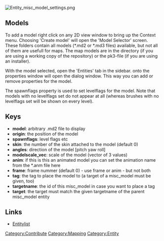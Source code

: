 ![](Entity_misc_model_settings.png "Entity_misc_model_settings.png")

## Models

To add a model right click on any 2D view window to bring up the Context
menu. Choosing 'Create model' will open the 'Model Selector' screen.
These folders contain all models (\*.md2 or \*.md3 files) available, but
not all of them are usefull for maps. The map models are in the
directory (if you are using a working copy of the repository) or the
pk3-file (if you are using an installer).

With the model selected, open the 'Entities' tab in the sidebar. onto
the properties window will open the dialog window. This way you can add
or remove properties for the model.

The spawnflags property is used to set levelflags for the model. Note
that models with no levelflags set do not appear at all (whereas brushes
with no levelflags set will be shown on every level).

## Keys

- **model**: arbitrary .md2 file to display
- **origin**: the position of the model
- **spawnflags**: level flags etc
- **skin**: the number of the skin attached to the model (default 0)
- **angles**: direction of the model \[pitch yaw roll\]
- **modelscale_vec**: scale of the model (vector of 3 values)
- **anim**: if this is this an animated model you can set the animation
  name from the \*.anm file here
- **frame**: frame nummer (default 0) - use frame or anim - but not both
- **tag**: the tag to place the model to (a target of a misc_model must
  be given, too)
- **targetname**: the id of this misc_model in case you want to place a
  tag
- **target**: the target must match the given targetname of the parent
  misc_model entity

## Links

- [Entitylist](Mapping/Entities "wikilink")

[Category:Contribute](Category:Contribute "wikilink")
[Category:Mapping](Category:Mapping "wikilink")
[Category:Entity](Category:Entity "wikilink")